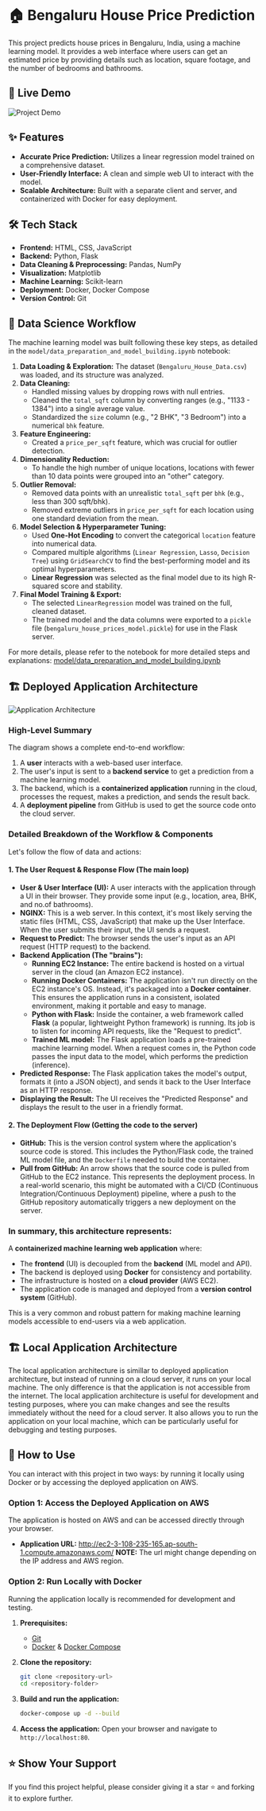 # 🏠 Bengaluru House Price Prediction

This project predicts house prices in Bengaluru, India, using a machine learning model. It provides a web interface where users can get an estimated price by providing details such as location, square footage, and the number of bedrooms and bathrooms.

## 🎥 Live Demo
![Project Demo](demo/demo-gif.gif)

## ✨ Features

- **Accurate Price Prediction:** Utilizes a linear regression model trained on a comprehensive dataset.
- **User-Friendly Interface:** A clean and simple web UI to interact with the model.
- **Scalable Architecture:** Built with a separate client and server, and containerized with Docker for easy deployment.

## 🛠️ Tech Stack

- **Frontend:** HTML, CSS, JavaScript
- **Backend:** Python, Flask
- **Data Cleaning & Preprocessing:** Pandas, NumPy
- **Visualization:** Matplotlib
- **Machine Learning:** Scikit-learn
- **Deployment:** Docker, Docker Compose
- **Version Control:** Git

## 🧪 Data Science Workflow

The machine learning model was built following these key steps, as detailed in the `model/data_preparation_and_model_building.ipynb` notebook:

1.  **Data Loading & Exploration:** The dataset (`Bengaluru_House_Data.csv`) was loaded, and its structure was analyzed.
2.  **Data Cleaning:**
    - Handled missing values by dropping rows with null entries.
    - Cleaned the `total_sqft` column by converting ranges (e.g., "1133 - 1384") into a single average value.
    - Standardized the `size` column (e.g., "2 BHK", "3 Bedroom") into a numerical `bhk` feature.
3.  **Feature Engineering:**
    - Created a `price_per_sqft` feature, which was crucial for outlier detection.
4.  **Dimensionality Reduction:**
    - To handle the high number of unique locations, locations with fewer than 10 data points were grouped into an "other" category.
5.  **Outlier Removal:**
    - Removed data points with an unrealistic `total_sqft` per `bhk` (e.g., less than 300 sqft/bhk).
    - Removed extreme outliers in `price_per_sqft` for each location using one standard deviation from the mean.
6.  **Model Selection & Hyperparameter Tuning:**
    - Used **One-Hot Encoding** to convert the categorical `location` feature into numerical data.
    - Compared multiple algorithms (`Linear Regression`, `Lasso`, `Decision Tree`) using `GridSearchCV` to find the best-performing model and its optimal hyperparameters.
    - **Linear Regression** was selected as the final model due to its high R-squared score and stability.
7.  **Final Model Training & Export:**
    - The selected `LinearRegression` model was trained on the full, cleaned dataset.
    - The trained model and the data columns were exported to a `pickle` file (`bengaluru_house_prices_model.pickle`) for use in the Flask server.

For more details, please refer to the notebook for more detailed steps and explanations:
[model/data_preparation_and_model_building.ipynb](model/data_preparation_and_model_building.ipynb)

## 🏗️ Deployed Application Architecture

![Application Architecture](architecture/deployed%20model.png)

### High-Level Summary

The diagram shows a complete end-to-end workflow:
1.  A **user** interacts with a web-based user interface.
2.  The user's input is sent to a **backend service** to get a prediction from a machine learning model.
3.  The backend, which is a **containerized application** running in the cloud, processes the request, makes a prediction, and sends the result back.
4.  A **deployment pipeline** from GitHub is used to get the source code onto the cloud server.

### Detailed Breakdown of the Workflow & Components

Let's follow the flow of data and actions:

#### 1. The User Request & Response Flow (The main loop)

*   **User & User Interface (UI):** A user interacts with the application through a UI in their browser. They provide some input (e.g., location, area, BHK, and no.of bathrooms).
*   **NGINX:** This is a web server. In this context, it's most likely serving the static files (HTML, CSS, JavaScript) that make up the User Interface. When the user submits their input, the UI sends a request.
*   **Request to Predict:** The browser sends the user's input as an API request (HTTP request) to the backend.
*   **Backend Application (The "brains"):**
    *   **Running EC2 Instance:** The entire backend is hosted on a virtual server in the cloud (an Amazon EC2 instance).
    *   **Running Docker Containers:** The application isn't run directly on the EC2 instance's OS. Instead, it's packaged into a **Docker container**. This ensures the application runs in a consistent, isolated environment, making it portable and easy to manage.
    *   **Python with Flask:** Inside the container, a web framework called **Flask** (a popular, lightweight Python framework) is running. Its job is to listen for incoming API requests, like the "Request to predict".
    *   **Trained ML model:** The Flask application loads a pre-trained machine learning model. When a request comes in, the Python code passes the input data to the model, which performs the prediction (inference).
*   **Predicted Response:** The Flask application takes the model's output, formats it (into a JSON object), and sends it back to the User Interface as an HTTP response.
*   **Displaying the Result:** The UI receives the "Predicted Response" and displays the result to the user in a friendly format.

#### 2. The Deployment Flow (Getting the code to the server)

*   **GitHub:** This is the version control system where the application's source code is stored. This includes the Python/Flask code, the trained ML model file, and the `Dockerfile` needed to build the container.
*   **Pull from GitHub:** An arrow shows that the source code is pulled from GitHub to the EC2 instance. This represents the deployment process. In a real-world scenario, this might be automated with a CI/CD (Continuous Integration/Continuous Deployment) pipeline, where a push to the GitHub repository automatically triggers a new deployment on the server.

### In summary, this architecture represents:

A **containerized machine learning web application** where:
*   The **frontend** (UI) is decoupled from the **backend** (ML model and API).
*   The backend is deployed using **Docker** for consistency and portability.
*   The infrastructure is hosted on a **cloud provider** (AWS EC2).
*   The application code is managed and deployed from a **version control system** (GitHub).

This is a very common and robust pattern for making machine learning models accessible to end-users via a web application.

## 🏗️ Local Application Architecture

The local application architecture is simillar to deployed application architecture, but instead of running on a cloud server, it runs on your local machine. The only difference is that the application is not accessible from the internet. The local application architecture is useful for development and testing purposes, where you can make changes and see the results immediately without the need for a cloud server. It also allows you to run the application on your local machine, which can be particularly useful for debugging and testing purposes.

## 🚀 How to Use

You can interact with this project in two ways: by running it locally using Docker or by accessing the deployed application on AWS.

### Option 1: Access the Deployed Application on AWS

The application is hosted on AWS and can be accessed directly through your browser.

-   **Application URL:** http://ec2-3-108-235-165.ap-south-1.compute.amazonaws.com/
**NOTE:** The url might change depending on the IP address and AWS region.

### Option 2: Run Locally with Docker

Running the application locally is recommended for development and testing.

1.  **Prerequisites:**
    -   [Git](https://git-scm.com/)
    -   [Docker](https://www.docker.com/products/docker-desktop/) & [Docker Compose](https://docs.docker.com/compose/install/)

2.  **Clone the repository:**
    ```bash
    git clone <repository-url>
    cd <repository-folder>
    ```

3.  **Build and run the application:**
    ```bash
    docker-compose up -d --build
    ```

4.  **Access the application:**
    Open your browser and navigate to `http://localhost:80`.


## ⭐ Show Your Support

If you find this project helpful, please consider giving it a star ⭐ and forking it to explore further.
